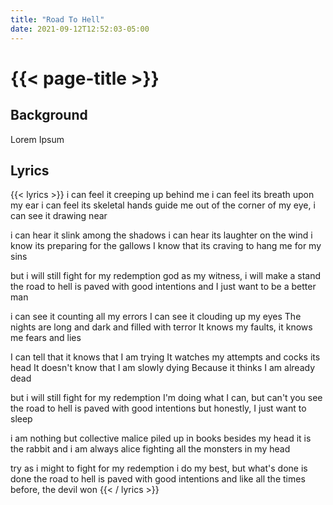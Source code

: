 ```yaml
---
title: "Road To Hell"
date: 2021-09-12T12:52:03-05:00
---
```

# {{< page-title >}}

## Background
Lorem Ipsum

## Lyrics
{{< lyrics >}}
i can feel it creeping up behind me
i can feel its breath upon my ear
i can feel its skeletal hands guide me
out of the corner of my eye, i can see it drawing near

i can hear it slink among the shadows
i can hear its laughter on the wind
i know its preparing for the gallows
I know that its craving to hang me for my sins

but i will still fight for my redemption
god as my witness, i will make a stand
the road to hell is paved with good intentions
and I just want to be a better man

i can see it counting all my errors
I can see it clouding up my eyes
The nights are long and dark and filled with terror
It knows my faults, it knows me fears and lies

I can tell that it knows that I am trying
It watches my attempts and cocks its head
It doesn't know that I am slowly dying
Because it thinks I am already dead

but i will still fight for my redemption
I'm doing what I can, but can't you see
the road to hell is paved with good intentions
but honestly, I just want to sleep

i am nothing but collective malice
piled up in books besides my head
it is the rabbit and i am always alice
fighting all the monsters in my head

try as i might to fight for my redemption
i do my best, but what's done is done
the road to hell is paved with good intentions
and like all the times before, the devil won
{{< / lyrics >}}
